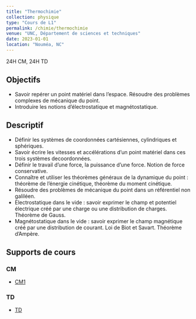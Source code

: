 ```yaml
---
title: "Thermochimie"
collection: physique
type: "Cours de L1"
permalink: /chimie/thermochimie
venue: "UNC, Département de sciences et techniques"
date: 2023-01-01
location: "Nouméa, NC"
---
```


24H CM, 24H TD

## Objectifs

- Savoir repérer un point matériel dans l’espace. Résoudre des problèmes complexes de mécanique du point.
- Introduire les notions d’électrostatique et magnétostatique.

## Descriptif

- Définir les systèmes de coordonnées cartésiennes, cylindriques et sphériques.
- Savoir écrire les vitesses et accélérations d’un point matériel dans ces trois systèmes decoordonnées.
- Définir le travail d’une force, la puissance d’une force. Notion de force conservative.
- Connaître et utiliser les théorèmes généraux de la dynamique du point : théorème de l’énergie cinétique, théorème du moment cinétique.
- Résoudre des problèmes de mécanique du point dans un référentiel non galiléen.
- Electrostatique dans le vide : savoir exprimer le champ et potentiel électrique créé par une charge ou une distribution de charges. Théorème de Gauss.
- Magnétostatique dans le vide : savoir exprimer le champ magnétique créé par une distribution de courant. Loi de Biot et Savart. Théorème d’Ampère.

## Supports de cours

### CM

- [CM1](../files/Cours_1_Réaction_chimique_AA.pdf)

### TD

- [TD](../files/Cours_1_Réaction_chimique_AA.pdf)
